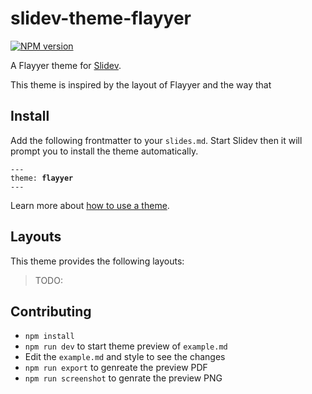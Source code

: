 # slidev-theme-flayyer

[![NPM version](https://img.shields.io/npm/v/slidev-theme-flayyer?color=3AB9D4&label=)](https://www.npmjs.com/package/slidev-theme-flayyer)

A Flayyer theme for [Slidev](https://github.com/slidevjs/slidev).

This theme is inspired by the layout of Flayyer and the way that

## Install

Add the following frontmatter to your `slides.md`. Start Slidev then it will prompt you to install the theme automatically.

<pre><code>---
theme: <b>flayyer</b>
---</code></pre>

Learn more about [how to use a theme](https://sli.dev/themes/use).

## Layouts

This theme provides the following layouts:

> TODO:

## Contributing

- `npm install`
- `npm run dev` to start theme preview of `example.md`
- Edit the `example.md` and style to see the changes
- `npm run export` to genreate the preview PDF
- `npm run screenshot` to genrate the preview PNG
